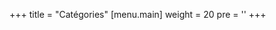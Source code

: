 +++
title = "Catégories"
[menu.main]
  weight = 20
  pre = '<i aria-hidden="true" class="fas fa-fw fa-folder"></i>'
+++
